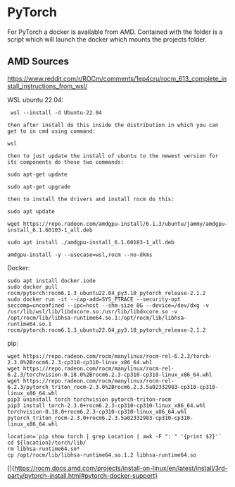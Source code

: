 # PyTorch

For PyTorch a docker is available from AMD. Contained with the folder is a script which will launch the docker which mounts the projects folder.

## AMD Sources

https://www.reddit.com/r/ROCm/comments/1ep4cru/rocm_613_complete_install_instructions_from_wsl/

WSL ubuntu 22.04:

```
 wsl --install -d Ubuntu-22.04

then after install do this inside the distribution in which you can get to in cmd using command:

wsl

then to just update the install of ubuntu to the newest version for its components do those two commands:

sudo apt-get update

sudo apt-get upgrade

then to install the drivers and install rocm do this:

sudo apt update

wget https://repo.radeon.com/amdgpu-install/6.1.3/ubuntu/jammy/amdgpu-install_6.1.60103-1_all.deb

sudo apt install ./amdgpu-install_6.1.60103-1_all.deb

amdgpu-install -y --usecase=wsl,rocm --no-dkms 
```

Docker:

```
sudo apt install docker.iode
sudo docker pull rocm/pytorch:rocm6.1.3_ubuntu22.04_py3.10_pytorch_release-2.1.2
sudo docker run -it --cap-add=SYS_PTRACE --security-opt seccomp=unconfined --ipc=host --shm-size 8G --device=/dev/dxg -v /usr/lib/wsl/lib/libdxcore.so:/usr/lib/libdxcore.so -v /opt/rocm/lib/libhsa-runtime64.so.1:/opt/rocm/lib/libhsa-runtime64.so.1 rocm/pytorch:rocm6.1.3_ubuntu22.04_py3.10_pytorch_release-2.1.2
```

pip:

```
wget https://repo.radeon.com/rocm/manylinux/rocm-rel-6.2.3/torch-2.3.0%2Brocm6.2.3-cp310-cp310-linux_x86_64.whl
wget https://repo.radeon.com/rocm/manylinux/rocm-rel-6.2.3/torchvision-0.18.0%2Brocm6.2.3-cp310-cp310-linux_x86_64.whl
wget https://repo.radeon.com/rocm/manylinux/rocm-rel-6.2.3/pytorch_triton_rocm-2.3.0%2Brocm6.2.3.5a02332983-cp310-cp310-linux_x86_64.whl
pip3 uninstall torch torchvision pytorch-triton-rocm
pip3 install torch-2.3.0+rocm6.2.3-cp310-cp310-linux_x86_64.whl torchvision-0.18.0+rocm6.2.3-cp310-cp310-linux_x86_64.whl pytorch_triton_rocm-2.3.0+rocm6.2.3.5a02332983-cp310-cp310-linux_x86_64.whl

location=`pip show torch | grep Location | awk -F ": " '{print $2}'`
cd ${location}/torch/lib/
rm libhsa-runtime64.so*
cp /opt/rocm/lib/libhsa-runtime64.so.1.2 libhsa-runtime64.so
```

\[]{https://rocm.docs.amd.com/projects/install-on-linux/en/latest/install/3rd-party/pytorch-install.html#pytorch-docker-support}
